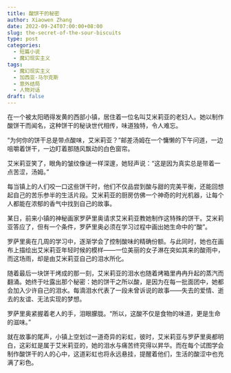 ```yaml
---
title: 酸饼干的秘密
author: Xiaowen Zhang
date: 2022-09-24T07:00:00+08:00
slug: the-secret-of-the-sour-biscuits
type: post
categories:
  - 短篇小说
  - 魔幻现实主义
tags:
  - 魔幻现实主义
  - 加西亚·马尔克斯
  - 意外结局
  - 人物对话
draft: false
---
```


在一个被太阳晒得发黄的西部小镇，居住着一位名叫艾米莉亚的老妇人。她以制作酸饼干而闻名，这种饼干的秘诀世代相传，味道独特，令人难忘。

“为何你的饼干总是带点酸味，艾米莉亚？”邮差汤姆在一个慵懒的下午问道，一边咀嚼着饼干，一边盯着那随风飘动的白色窗帘。

艾米莉亚笑了，眼角的皱纹像谜一样深邃，她轻声说：“这是因为真实总是带着一点苦涩，汤姆。”

每当镇上的人们咬一口这些饼干时，他们不仅品尝到酸与甜的完美平衡，还能回想起自己的苦乐参半的生活片段。艾米莉亚的厨房仿佛一个神奇的时光机器，让每个人都能在浓郁的香气中找到自己的故事。

某日，前来小镇的神秘画家罗萨里奥请求艾米莉亚教她制作这特殊的饼干。艾米莉亚答应了，但有一个条件，罗萨里奥必须在学习过程中画出她生命中的“酸”。

罗萨里奥在几周的学习中，逐渐学会了控制酸味的精确份额。与此同时，她也在画布上描绘出艾米莉亚年轻时候的模样——一位美丽的女子淋在突如其来的酸雨中，而这场雨，却是由艾米莉亚自己的泪水所化。

随着最后一块饼干烤成的那一刻，艾米莉亚的泪水也随着烤箱里冉冉升起的蒸汽而翻涌。她终于吐露出那个秘密：她的饼干之所以酸，是因为在每一批面团中，她都会加入少许自己的泪水。每滴泪水代表了一段未曾诉说的故事——失去的爱情、逝去的友谊、无法实现的梦想。

罗萨里奥紧握着老人的手，泪眼朦胧。“所以，这酸不仅是食物的味道，更是生命的滋味。”

就在故事的尾声，小镇上空划过一道奇异的彩虹，彼时，艾米莉亚与罗萨里奥都明白，这彩虹是属于艾米莉亚的，她的泪水与痛苦终究得以昇华。而在每个试图学会制作酸饼干的人的心中，这道彩虹也将永远悬挂，提醒着他们，生活的酸涩中也充满了彩色。